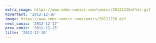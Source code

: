 ```yaml
---
extra_image: https://www.smbc-comics.com/comics/20121216after.gif
hovertext: '2012-12-16'
image: https://www.smbc-comics.com/comics/20121216.gif
next_comic: '2012-12-17'
prev_comic: '2012-12-15'
title: '2012-12-16'
---
```


